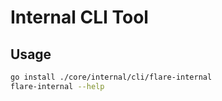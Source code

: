 # Internal CLI Tool

## Usage

```sh
go install ./core/internal/cli/flare-internal
flare-internal --help
```
